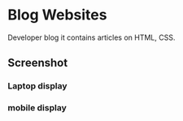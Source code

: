 #  Blog Websites
Developer blog it contains articles on HTML, CSS.

## Screenshot 
### Laptop display 

### mobile display
